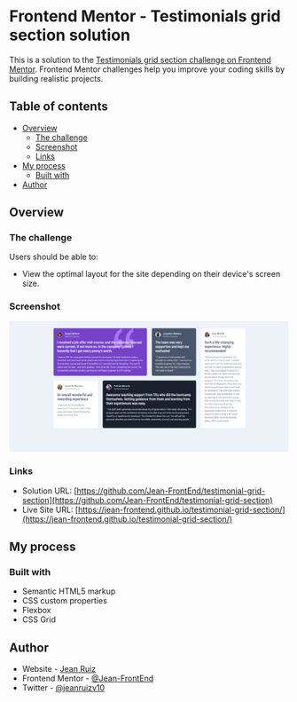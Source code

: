 # Frontend Mentor - Testimonials grid section solution

This is a solution to the [Testimonials grid section challenge on Frontend Mentor](https://www.frontendmentor.io/challenges/testimonials-grid-section-Nnw6J7Un7). Frontend Mentor challenges help you improve your coding skills by building realistic projects. 

## Table of contents

- [Overview](#overview)
  - [The challenge](#the-challenge)
  - [Screenshot](#screenshot)
  - [Links](#links)
- [My process](#my-process)
  - [Built with](#built-with)
- [Author](#author)


## Overview

### The challenge

Users should be able to:

- View the optimal layout for the site depending on their device's screen size.

### Screenshot

![](./design/Screenshot.png)


### Links

- Solution URL: [https://github.com/Jean-FrontEnd/testimonial-grid-section](https://github.com/Jean-FrontEnd/testimonial-grid-section)
- Live Site URL: [https://jean-frontend.github.io/testimonial-grid-section/](https://jean-frontend.github.io/testimonial-grid-section/)

## My process

### Built with

- Semantic HTML5 markup
- CSS custom properties
- Flexbox
- CSS Grid


## Author

- Website - [Jean Ruiz](https://github.com/Jean-FrontEnd)
- Frontend Mentor - [@Jean-FrontEnd](https://www.frontendmentor.io/profile/Jean-FrontEnd)
- Twitter - [@jeanruizv10](https://twitter.com/JeanRuizV10)
